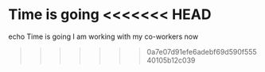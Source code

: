 Time is going
<<<<<<< HEAD
=======
echo Time is going
I am working with my co-workers now
>>>>>>> 0a7e07d91efe6adebf69d590f55540105b12c039

